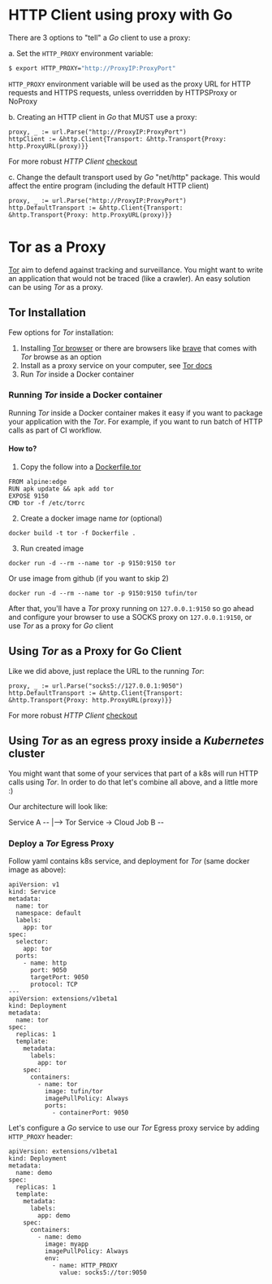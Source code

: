 # HTTP Client using proxy with Go
There are 3 options to "tell" a _Go_ client to use a proxy:

a. Set the `HTTP_PROXY` environment variable:
```bash
$ export HTTP_PROXY="http://ProxyIP:ProxyPort"
```
`HTTP_PROXY` environment variable will be used as the proxy URL for HTTP requests and HTTPS requests,
unless overridden by HTTPSProxy or NoProxy
    
b. Creating an HTTP client in _Go_ that MUST use a proxy:
```
proxy, _ := url.Parse("http://ProxyIP:ProxyPort")
httpClient := &http.Client{Transport: &http.Transport{Proxy: http.ProxyURL(proxy)}}
```
For more robust _HTTP Client_ [checkout](https://github.com/tufin/blog/go-proxy/common/http.go)

c. Change the default transport used by _Go_ "net/http" package. 
This would affect the entire program (including the default HTTP client)
```
proxy, _ := url.Parse("http://ProxyIP:ProxyPort")
http.DefaultTransport := &http.Client{Transport: &http.Transport{Proxy: http.ProxyURL(proxy)}}
```
# Tor as a Proxy
[Tor](https://www.torproject.org/) aim to defend against tracking and surveillance.
You might want to write an application that would not be traced (like a crawler). 
An easy solution can be using _Tor_ as a proxy.

## Tor Installation
Few options for _Tor_ installation:
1. Installing [Tor browser](https://tb-manual.torproject.org/installation/)
or there are browsers like [brave](https://brave.com/) that comes with _Tor_ browse as an option
2. Install as a proxy service on your computer, see [Tor docs](https://2019.www.torproject.org/docs/tor-doc-osx.html.en)
3. Run _Tor_ inside a Docker container

### Running _Tor_ inside a Docker container
Running _Tor_ inside a Docker container makes it easy if you want to package your application with the _Tor_.
For example, if you want to run batch of HTTP calls as part of CI workflow.

#### How to?
1. Copy the follow into a [Dockerfile.tor](https://github.com/tufin/blog/go-proxy/Dockerfile.tor)
```
FROM alpine:edge
RUN apk update && apk add tor
EXPOSE 9150
CMD tor -f /etc/torrc
```
2. Create a docker image name _tor_ (optional)
```
docker build -t tor -f Dockerfile .
```
3. Run created image
```
docker run -d --rm --name tor -p 9150:9150 tor
```
Or use image from github (if you want to skip 2)
```
docker run -d --rm --name tor -p 9150:9150 tufin/tor
```
After that, you'll have a _Tor_ proxy running on `127.0.0.1:9150`
so go ahead and configure your browser to use a SOCKS proxy on `127.0.0.1:9150`,
or use _Tor_ as a proxy for _Go_ client

## Using _Tor_ as a Proxy for Go Client
Like we did above, just replace the URL to the running _Tor_:
```
proxy, _ := url.Parse("socks5://127.0.0.1:9050")
http.DefaultTransport := &http.Client{Transport: &http.Transport{Proxy: http.ProxyURL(proxy)}}
```
For more robust _HTTP Client_ [checkout](https://github.com/tufin/blog/go-proxy/common/http.go)

## Using _Tor_ as an egress proxy inside a _Kubernetes_ cluster
You might want that some of your services that part of a k8s will run HTTP calls using _Tor_.
In order to do that let's combine all above, and a little more :)

Our architecture will look like:

Service A --
            |--> Tor Service -> Cloud
Job B     --

### Deploy a _Tor_ Egress Proxy
Follow yaml contains k8s service, and deployment for _Tor_ (same docker image as above):
```
apiVersion: v1
kind: Service
metadata:
  name: tor
  namespace: default
  labels:
    app: tor
spec:
  selector:
    app: tor
  ports:
    - name: http
      port: 9050
      targetPort: 9050
      protocol: TCP
---
apiVersion: extensions/v1beta1
kind: Deployment
metadata:
  name: tor
spec:
  replicas: 1
  template:
    metadata:
      labels:
        app: tor
    spec:
      containers:
        - name: tor
          image: tufin/tor
          imagePullPolicy: Always
          ports:
            - containerPort: 9050
```
Let's configure a _Go_ service to use our _Tor_ Egress proxy service by adding `HTTP_PROXY` header:
```
apiVersion: extensions/v1beta1
kind: Deployment
metadata:
  name: demo
spec:
  replicas: 1
  template:
    metadata:
      labels:
        app: demo
    spec:
      containers:
        - name: demo
          image: myapp
          imagePullPolicy: Always
          env:
            - name: HTTP_PROXY
              value: socks5://tor:9050
```